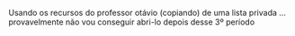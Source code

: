 Usando os recursos do professor otávio (copiando) de uma lista privada ... provavelmente não vou conseguir abri-lo depois desse 3º período 
